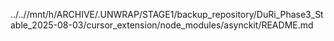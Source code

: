 ../..//mnt/h/ARCHIVE/.UNWRAP/STAGE1/backup_repository/DuRi_Phase3_Stable_2025-08-03/cursor_extension/node_modules/asynckit/README.md
